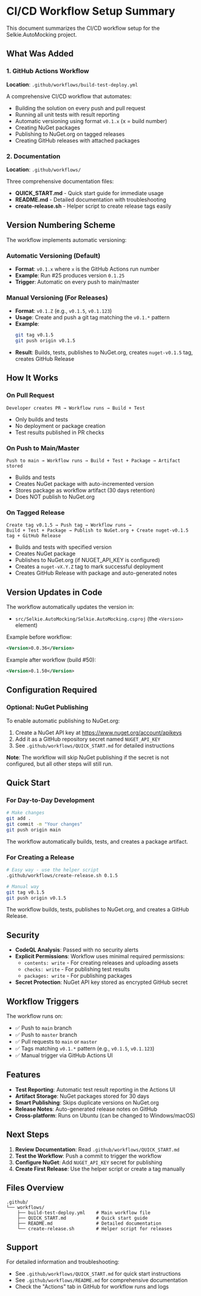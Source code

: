 # CI/CD Workflow Setup Summary

This document summarizes the CI/CD workflow setup for the Selkie.AutoMocking project.

## What Was Added

### 1. GitHub Actions Workflow
**Location**: `.github/workflows/build-test-deploy.yml`

A comprehensive CI/CD workflow that automates:
- Building the solution on every push and pull request
- Running all unit tests with result reporting
- Automatic versioning using format `v0.1.x` (x = build number)
- Creating NuGet packages
- Publishing to NuGet.org on tagged releases
- Creating GitHub releases with attached packages

### 2. Documentation
**Location**: `.github/workflows/`

Three comprehensive documentation files:
- **QUICK_START.md** - Quick start guide for immediate usage
- **README.md** - Detailed documentation with troubleshooting
- **create-release.sh** - Helper script to create release tags easily

## Version Numbering Scheme

The workflow implements automatic versioning:

### Automatic Versioning (Default)
- **Format**: `v0.1.x` where `x` is the GitHub Actions run number
- **Example**: Run #25 produces version `0.1.25`
- **Trigger**: Automatic on every push to main/master

### Manual Versioning (For Releases)
- **Format**: `v0.1.Z` (e.g., `v0.1.5`, `v0.1.123`)
- **Usage**: Create and push a git tag matching the `v0.1.*` pattern
- **Example**: 
  ```bash
  git tag v0.1.5
  git push origin v0.1.5
  ```
- **Result**: Builds, tests, publishes to NuGet.org, creates `nuget-v0.1.5` tag, creates GitHub Release

## How It Works

### On Pull Request
```
Developer creates PR → Workflow runs → Build + Test
```
- Only builds and tests
- No deployment or package creation
- Test results published in PR checks

### On Push to Main/Master
```
Push to main → Workflow runs → Build + Test + Package → Artifact stored
```
- Builds and tests
- Creates NuGet package with auto-incremented version
- Stores package as workflow artifact (30 days retention)
- Does NOT publish to NuGet.org

### On Tagged Release
```
Create tag v0.1.5 → Push tag → Workflow runs → 
Build + Test + Package → Publish to NuGet.org + Create nuget-v0.1.5 tag + GitHub Release
```
- Builds and tests with specified version
- Creates NuGet package
- Publishes to NuGet.org (if NUGET_API_KEY is configured)
- Creates a `nuget-vX.Y.Z` tag to mark successful deployment
- Creates GitHub Release with package and auto-generated notes

## Version Updates in Code

The workflow automatically updates the version in:
- `src/Selkie.AutoMocking/Selkie.AutoMocking.csproj` (the `<Version>` element)

Example before workflow:
```xml
<Version>0.0.36</Version>
```

Example after workflow (build #50):
```xml
<Version>0.1.50</Version>
```

## Configuration Required

### Optional: NuGet Publishing
To enable automatic publishing to NuGet.org:

1. Create a NuGet API key at https://www.nuget.org/account/apikeys
2. Add it as a GitHub repository secret named `NUGET_API_KEY`
3. See `.github/workflows/QUICK_START.md` for detailed instructions

**Note**: The workflow will skip NuGet publishing if the secret is not configured, but all other steps will still run.

## Quick Start

### For Day-to-Day Development
```bash
# Make changes
git add .
git commit -m "Your changes"
git push origin main
```
The workflow automatically builds, tests, and creates a package artifact.

### For Creating a Release
```bash
# Easy way - use the helper script
.github/workflows/create-release.sh 0.1.5

# Manual way
git tag v0.1.5
git push origin v0.1.5
```
The workflow builds, tests, publishes to NuGet.org, and creates a GitHub Release.

## Security

- **CodeQL Analysis**: Passed with no security alerts
- **Explicit Permissions**: Workflow uses minimal required permissions:
  - `contents: write` - For creating releases and uploading assets
  - `checks: write` - For publishing test results
  - `packages: write` - For publishing packages
- **Secret Protection**: NuGet API key stored as encrypted GitHub secret

## Workflow Triggers

The workflow runs on:
- ✅ Push to `main` branch
- ✅ Push to `master` branch
- ✅ Pull requests to `main` or `master`
- ✅ Tags matching `v0.1.*` pattern (e.g., `v0.1.5`, `v0.1.123`)
- ✅ Manual trigger via GitHub Actions UI

## Features

- **Test Reporting**: Automatic test result reporting in the Actions UI
- **Artifact Storage**: NuGet packages stored for 30 days
- **Smart Publishing**: Skips duplicate versions on NuGet.org
- **Release Notes**: Auto-generated release notes on GitHub
- **Cross-platform**: Runs on Ubuntu (can be changed to Windows/macOS)

## Next Steps

1. **Review Documentation**: Read `.github/workflows/QUICK_START.md`
2. **Test the Workflow**: Push a commit to trigger the workflow
3. **Configure NuGet**: Add `NUGET_API_KEY` secret for publishing
4. **Create First Release**: Use the helper script or create a tag manually

## Files Overview

```
.github/
└── workflows/
    ├── build-test-deploy.yml    # Main workflow file
    ├── QUICK_START.md           # Quick start guide
    ├── README.md                # Detailed documentation
    └── create-release.sh        # Helper script for releases
```

## Support

For detailed information and troubleshooting:
- See `.github/workflows/QUICK_START.md` for quick start instructions
- See `.github/workflows/README.md` for comprehensive documentation
- Check the "Actions" tab in GitHub for workflow runs and logs
